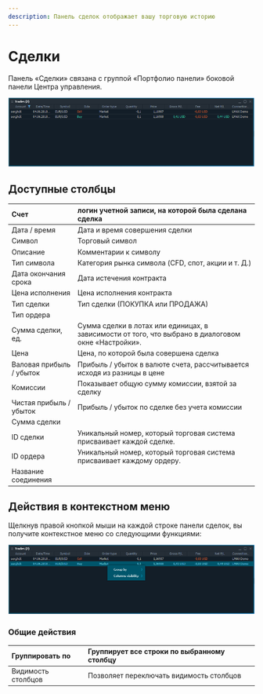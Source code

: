 ```yaml
---
description: Панель сделок отображает вашу торговую историю
---
```


# Сделки

Панель «Сделки» связана с группой «Портфолио панели» боковой панели Центра управления.

![&#x41E;&#x431;&#x449;&#x438;&#x439; &#x432;&#x438;&#x434; &#x43F;&#x430;&#x43D;&#x435;&#x43B;&#x438; &#x441;&#x434;&#x435;&#x43B;&#x43E;&#x43A;](../.gitbook/assets/trades.png)

## Доступные столбцы

| Счет | логин учетной записи, на которой была сделана сделка |
| :--- | :--- |
| Дата / время | Дата и время совершения сделки |
| Символ | Торговый символ |
| Описание | Комментарии к символу |
| Тип символа | Категория рынка символа \(CFD, спот, акции и т. Д.\) |
| Дата окончания срока | Дата истечения контракта |
| Цена исполнения | Цена исполнения  контракта |
| Тип сделки | Тип сделки \(ПОКУПКА или ПРОДАЖА\) |
| Тип ордера |  |
| Сумма сделки, ед. | Сумма сделки в лотах или единицах, в зависимости от того, что выбрано в диалоговом окне «Настройки». |
| Цена | Цена, по которой была совершена сделка |
| Валовая прибыль / убыток | Прибыль / убыток в валюте счета, рассчитывается исходя из разницы в цене |
| Комиссии | Показывает общую сумму комиссии, взятой за сделку |
| Чистая прибыль / убыток | Прибыль / убыток по сделке без учета комиссии |
| Сумма сделки |  |
| ID сделки | Уникальный номер, который торговая система присваивает каждой сделке. |
| ID ордера | Уникальный номер, который торговая система присваивает каждому ордеру. |
| Название соединения |  |

## Действия в контекстном меню

Щелкнув правой кнопкой мыши на каждой строке панели сделок, вы получите контекстное меню со следующими функциями:

![&#x424;&#x443;&#x43D;&#x43A;&#x446;&#x438;&#x438; &#x43A;&#x43E;&#x43D;&#x442;&#x435;&#x43A;&#x441;&#x442;&#x43D;&#x43E;&#x433;&#x43E; &#x43C;&#x435;&#x43D;&#x44E;](../.gitbook/assets/tradescontextmenu.png)

### Общие действия

| **Группировать по** | Группирует все строки по выбранному столбцу |
| :--- | :--- |
| Видимость столбцов | Позволяет переключать видимость столбцов |

